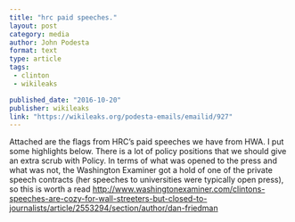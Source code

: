 ```yaml
---
title: "hrc paid speeches."
layout: post
category: media
author: John Podesta
format: text
type: article
tags: 
 - clinton
 - wikileaks

published_date: "2016-10-20"
publisher: wikileaks
link: "https://wikileaks.org/podesta-emails/emailid/927"
---
```


 Attached are the flags from HRC’s paid speeches we have from HWA. I put some
 highlights below. There is a lot of policy positions that we should give an
 extra scrub with Policy. In terms of what was opened to the press and what was
 not, the Washington Examiner got a hold of one of the private speech contracts
 (her speeches to universities were typically open press), so this is worth a
 read
 http://www.washingtonexaminer.com/clintons-speeches-are-cozy-for-wall-streeters-but-closed-to-journalists/article/2553294/section/author/dan-friedman 
